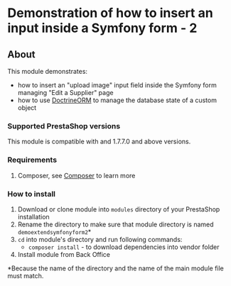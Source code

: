 # Demonstration of how to insert an input inside a Symfony form - 2

## About

This module demonstrates:
 * how to insert an "upload image" input field inside the Symfony form managing "Edit a Supplier" page
 * how to use [DoctrineORM](https://www.doctrine-project.org/projects/orm.html) to manage the database state of a custom object

 ### Supported PrestaShop versions

 This module is compatible with and 1.7.7.0 and above versions.
 
 ### Requirements
 
  1. Composer, see [Composer](https://getcomposer.org/) to learn more
 
 ### How to install
 
  1. Download or clone module into `modules` directory of your PrestaShop installation
  2. Rename the directory to make sure that module directory is named `demoextendsymfonyform2`*
  3. `cd` into module's directory and run following commands:
      - `composer install` - to download dependencies into vendor folder
  4. Install module from Back Office
 
 *Because the name of the directory and the name of the main module file must match.
 

